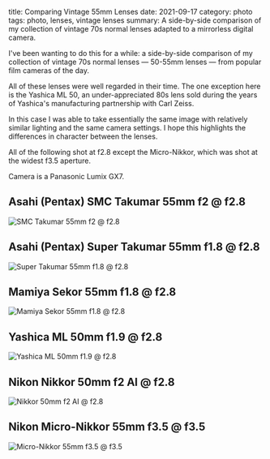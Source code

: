 title: Comparing Vintage 55mm Lenses
date: 2021-09-17
category: photo  
tags: photo, lenses, vintage lenses
summary: A side-by-side comparison of my collection of vintage 70s normal lenses adapted to a mirrorless digital camera.


I've been wanting to do this for a while: a side-by-side comparison of my collection of vintage 70s normal lenses &mdash; 50-55mm lenses &mdash; from popular film cameras of the day. 

All of these lenses were well regarded in their time. The one exception here is the Yashica ML 50, an under-appreciated 80s lens sold during the years of Yashica's manufacturing partnership with Carl Zeiss.

In this case I was able to take essentially the same image with relatively similar lighting and the same camera settings. I hope this highlights the differences in character between the lenses.

All of the following shot at f2.8 except the Micro-Nikkor, which was shot at the widest f3.5 aperture.

Camera is a Panasonic Lumix GX7.

## Asahi (Pentax) SMC Takumar 55mm f2 @ f2.8

![SMC Takumar 55mm f2 @ f2.8]({static}/images/smc-takumar_55-2.jpg)

## Asahi (Pentax) Super Takumar 55mm f1.8 @ f2.8

![Super Takumar 55mm f1.8 @ f2.8]({static}/images/super-takumar_55-1.8.jpg)

## Mamiya Sekor 55mm f1.8 @ f2.8

![Mamiya Sekor 55mm f1.8 @ f2.8]({static}/images/mamiya-sekor_55-1.8.jpg)

## Yashica ML 50mm f1.9 @ f2.8

![Yashica ML 50mm f1.9 @ f2.8]({static}/images/yashica-ml_50-1.9.jpg)

## Nikon Nikkor 50mm f2 AI @ f2.8

![Nikkor 50mm f2 AI @ f2.8]({static}/images/nikkor_50-2_ai.jpg)

## Nikon Micro-Nikkor 55mm f3.5 @ f3.5

![Micro-Nikkor 55mm f3.5 @ f3.5]({static}/images/micro-nikkor_55-3.5.jpg)
